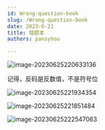 ```yaml
---
id: Wrong-question-book
slug: /Wrong-question-book
date: 2023-6-21
title: 错题本
authors: pansyhou

---
```


![image-20230625220633136](https://pic.imgdb.cn/item/64984a081ddac507ccb54b75)

记得，反码是反数值，不是符号位

![image-20230625221934354](https://pic.imgdb.cn/item/64984cf61ddac507ccbaf037)

![image-20230625221851484](https://pic.imgdb.cn/item/64984cce1ddac507ccbaa6c5)

![image-20230625222547063](https://pic.imgdb.cn/item/64984e6e1ddac507ccbd35f8)

